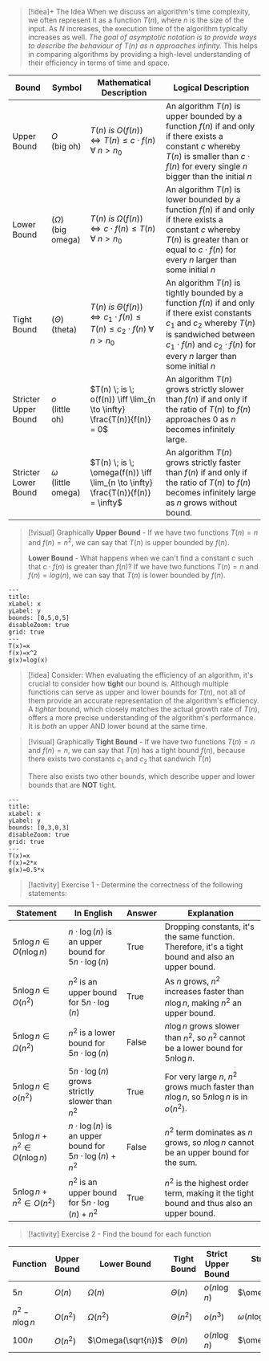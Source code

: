 
> [!idea]+ The Idea
> When we discuss an algorithm's time complexity, we often represent it as a function $T(n)$, where $n$ is the size of the input. As $N$ increases, the execution time of the algorithm typically increases as well. *The goal of asymptotic notation is to provide ways to describe the behaviour of $T(n)$ as $n$ approaches infinity.* This helps in comparing algorithms by providing a high-level understanding of their efficiency in terms of time and space.



| Bound                | Symbol                      | Mathematical Description                                                                             | Logical Description                                                                                                                                                                                                                    |
| -------------------- | --------------------------- | ---------------------------------------------------------------------------------------------------- | -------------------------------------------------------------------------------------------------------------------------------------------------------------------------------------------------------------------------------------- |
| Upper Bound          | $O$ <br>(big oh)            | $T(n)\;is\;O(f(n)) \iff T(n) \leq c \cdot f(n)\;\forall \; n > n_0$                                  | An algorithm $T(n)$ is upper bounded by a function $f(n)$ if and only if there exists a constant $c$ whereby $T(n)$ is smaller than $c \cdot f(n)$ for every single $n$ bigger than the initial $n$                                    |
| Lower Bound          | $(\Omega)$ <br>(big omega)  | $T(n) \; is \; \Omega(f(n)) \iff c \cdot f(n) \leq T(n) \; \forall \; n > n_0$                       | An algorithm $T(n)$ is lower bounded by a function $f(n)$ if and only if there exists a constant $c$ whereby $T(n)$ is greater than or equal to $c \cdot f(n)$ for every $n$ larger than some initial $n$                              |
| Tight Bound          | $(\Theta)$ <br>(theta)      | $T(n) \; is \; \Theta(f(n)) \iff c_1 \cdot f(n) \leq T(n) \leq c_2 \cdot f(n) \; \forall \; n > n_0$ | An algorithm $T(n)$ is tightly bounded by a function $f(n)$ if and only if there exist constants $c_1$ and $c_2$ whereby $T(n)$ is sandwiched between $c_1 \cdot f(n)$ and $c_2 \cdot f(n)$ for every $n$ larger than some initial $n$ |
| Stricter Upper Bound | $o$ <br>(little oh)         | $T(n) \; is \; o(f(n)) \iff \lim_{n \to \infty} \frac{T(n)}{f(n)} = 0$                               | An algorithm $T(n)$ grows strictly slower than $f(n)$ if and only if the ratio of $T(n)$ to $f(n)$ approaches 0 as $n$ becomes infinitely large.                                                                                       |
| Stricter Lower Bound | $\omega$ <br>(little omega) | $T(n) \; is \; \omega(f(n)) \iff \lim_{n \to \infty} \frac{T(n)}{f(n)} = \infty$                     | An algorithm $T(n)$ grows strictly faster than $f(n)$ if and only if the ratio of $T(n)$ to $f(n)$ becomes infinitely large as $n$ grows without bound.                                                                                |

 >[!visual] Graphically
> **Upper Bound** - If we have two functions $T(n) = n$ and $f(n)=n^2$, we can say that $T(n)$ is upper bounded by $f(n)$.
> 
> **Lower Bound** - What happens when we can't find a constant $c$ such that $c \cdot f(n)$ is greater than $f(n)$? If we have two functions $T(n) = n$ and $f(n)=log(n)$, we can say that $T(n)$ is lower bounded by $f(n)$.



```functionplot
---
title: 
xLabel: x
yLabel: y
bounds: [0,5,0,5]
disableZoom: true
grid: true
---
T(x)=x
f(x)=x^2
g(x)=log(x)
```

>[!idea] Consider:
>When evaluating the efficiency of an algorithm, it's crucial to consider how **tight** our bound is. Although multiple functions can serve as upper and lower bounds for $T(n)$, not all of them provide an accurate representation of the algorithm's efficiency. A _tighter_ bound, which closely matches the actual growth rate of $T(n)$, offers a more precise understanding of the algorithm's performance. It is *both* an upper AND lower bound at the same time. 

 >[!visual] Graphically
> **Tight Bound** - If we have two functions $T(n) = n$ and $f(n)=n$, we can say that $T(n)$ has a tight bound $f(n)$, because there exists two constants $c_1$ and $c_2$ that sandwich $T(n$)
> 
> There also exists two other bounds, which describe upper and lower bounds that are **NOT** tight. 


```functionplot
---
title:
xLabel: x
yLabel: y
bounds: [0,3,0,3]
disableZoom: true
grid: true
---
T(x)=x
f(x)=2*x
g(x)=0.5*x
```


> [!activity] Exercise 1 - Determine the correctness of the following statements:

| Statement                         | In English                                                       | Answer | Explanation                                                                                        |
| --------------------------------- | ---------------------------------------------------------------- | ------ | -------------------------------------------------------------------------------------------------- |
| $5n \log n \in O(n \log n)$       | $n \cdot \log(n)$ is an upper bound for $5n \cdot \log(n)$       | True   | Dropping constants, it's the same function. Therefore, it's a tight bound and also an upper bound. |
| $5n \log n \in O(n^2)$            | $n^2$ is an upper bound for $5n \cdot \log(n)$                   | True   | As $n$ grows, $n^2$ increases faster than $n \log n$, making $n^2$ an upper bound.                 |
| $5n \log n \in \Omega(n^2)$       | $n^2$ is a lower bound for $5n \cdot \log(n)$                    | False  | $n \log n$ grows slower than $n^2$, so $n^2$ cannot be a lower bound for $5n \log n$.              |
| $5n \log n \in o(n^2)$            | $5n \cdot \log(n)$ grows strictly slower than $n^2$              | True   | For very large $n$, $n^2$ grows much faster than $n \log n$, so $5n \log n$ is in $o(n^2)$.        |
| $5n \log n + n^2 \in O(n \log n)$ | $n \cdot \log(n)$ is an upper bound for $5n \cdot \log(n) + n^2$ | False  | $n^2$ term dominates as $n$ grows, so $n \log n$ cannot be an upper bound for the sum.             |
| $5n \log n + n^2 \in O(n^2)$      | $n^2$ is an upper bound for $5n \cdot \log(n) + n^2$             | True   | $n^2$ is the highest order term, making it the tight bound and thus also an upper bound.           |
> [!activity] Exercise 2 - Find the bound for each function

| Function         | Upper Bound | Lower Bound        | Tight Bound   | Strict Upper Bound | Strict Lower Bound |
| ---------------- | ----------- | ------------------ | ------------- | ------------------ | ------------------ |
| $5n$             | $O(n)$      | $\Omega(n)$        | $\Theta(n)$   | $o(n \log n)$      | $\omega(\sqrt{n})$ |
| $n^2 - n \log n$ | $O(n^2)$    | $\Omega(n^2)$      | $\Theta(n^2)$ | $o(n^3)$           | $\omega(n \log n)$ |
| $100n$           | $O(n^2)$    | $\Omega(\sqrt{n})$ | $\Theta(n)$   | $o(n \log n)$      | $\omega(\sqrt{n})$ |

